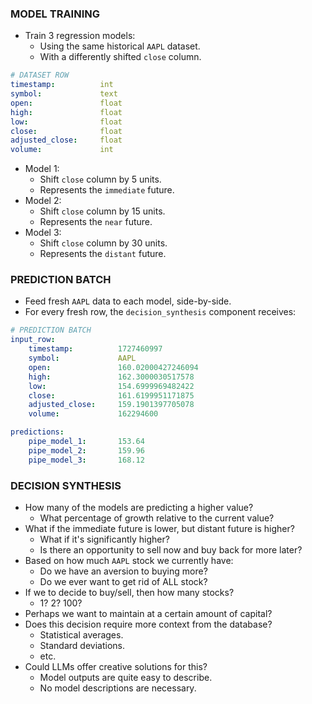 ### MODEL TRAINING

- Train 3 regression models:
    - Using the same historical `AAPL` dataset.
    - With a differently shifted `close` column.

```yaml
# DATASET ROW
timestamp:          int
symbol:             text
open:               float
high:               float
low:                float
close:              float
adjusted_close:     float
volume:             int
```

- Model 1:
    - Shift `close` column by 5 units.
    - Represents the `immediate` future.
- Model 2:
    - Shift `close` column by 15 units.
    - Represents the `near` future.
- Model 3:
    - Shift `close` column by 30 units.
    - Represents the `distant` future.

### PREDICTION BATCH

- Feed fresh `AAPL` data to each model, side-by-side.
- For every fresh row, the `decision_synthesis` component receives:

```yaml
# PREDICTION BATCH
input_row:
    timestamp:          1727460997
    symbol:             AAPL
    open:               160.02000427246094
    high:               162.3000030517578
    low:                154.6999969482422
    close:              161.6199951171875
    adjusted_close:     159.1901397705078
    volume:             162294600

predictions:
    pipe_model_1:       153.64
    pipe_model_2:       159.96
    pipe_model_3:       168.12
```

### DECISION SYNTHESIS

- How many of the models are predicting a higher value?
    - What percentage of growth relative to the current value?
- What if the immediate future is lower, but distant future is higher?
    - What if it's significantly higher?
    - Is there an opportunity to sell now and buy back for more later?
- Based on how much `AAPL` stock we currently have:
    - Do we have an aversion to buying more?
    - Do we ever want to get rid of ALL stock?
- If we to decide to buy/sell, then how many stocks?
    - 1? 2? 100?
- Perhaps we want to maintain at a certain amount of capital?
- Does this decision require more context from the database?
    - Statistical averages.
    - Standard deviations.
    - etc.
- Could LLMs offer creative solutions for this?
    - Model outputs are quite easy to describe.
    - No model descriptions are necessary.